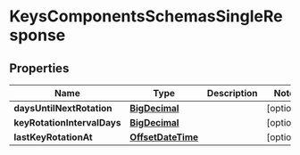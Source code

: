 # KeysComponentsSchemasSingleResponse

## Properties
Name | Type | Description | Notes
------------ | ------------- | ------------- | -------------
**daysUntilNextRotation** | [**BigDecimal**](BigDecimal.md) |  |  [optional]
**keyRotationIntervalDays** | [**BigDecimal**](BigDecimal.md) |  |  [optional]
**lastKeyRotationAt** | [**OffsetDateTime**](OffsetDateTime.md) |  |  [optional]

